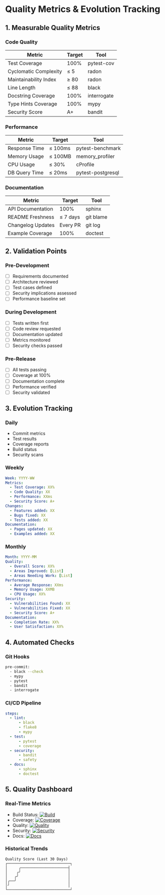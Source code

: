 # Quality Metrics & Evolution Tracking

## 1. Measurable Quality Metrics

### Code Quality
| Metric | Target | Tool |
|--------|--------|------|
| Test Coverage | 100% | pytest-cov |
| Cyclomatic Complexity | ≤ 5 | radon |
| Maintainability Index | ≥ 80 | radon |
| Line Length | ≤ 88 | black |
| Docstring Coverage | 100% | interrogate |
| Type Hints Coverage | 100% | mypy |
| Security Score | A+ | bandit |

### Performance
| Metric | Target | Tool |
|--------|--------|------|
| Response Time | ≤ 100ms | pytest-benchmark |
| Memory Usage | ≤ 100MB | memory_profiler |
| CPU Usage | ≤ 30% | cProfile |
| DB Query Time | ≤ 20ms | pytest-postgresql |

### Documentation
| Metric | Target | Tool |
|--------|--------|------|
| API Documentation | 100% | sphinx |
| README Freshness | ≤ 7 days | git blame |
| Changelog Updates | Every PR | git log |
| Example Coverage | 100% | doctest |

## 2. Validation Points

### Pre-Development
- [ ] Requirements documented
- [ ] Architecture reviewed
- [ ] Test cases defined
- [ ] Security implications assessed
- [ ] Performance baseline set

### During Development
- [ ] Tests written first
- [ ] Code review requested
- [ ] Documentation updated
- [ ] Metrics monitored
- [ ] Security checks passed

### Pre-Release
- [ ] All tests passing
- [ ] Coverage at 100%
- [ ] Documentation complete
- [ ] Performance verified
- [ ] Security validated

## 3. Evolution Tracking

### Daily
- Commit metrics
- Test results
- Coverage reports
- Build status
- Security scans

### Weekly
```yaml
Week: YYYY-WW
Metrics:
  - Test Coverage: XX%
  - Code Quality: XX
  - Performance: XXms
  - Security Score: A+
Changes:
  - Features added: XX
  - Bugs fixed: XX
  - Tests added: XX
Documentation:
  - Pages updated: XX
  - Examples added: XX
```

### Monthly
```yaml
Month: YYYY-MM
Quality:
  - Overall Score: XX%
  - Areas Improved: [List]
  - Areas Needing Work: [List]
Performance:
  - Average Response: XXms
  - Memory Usage: XXMB
  - CPU Usage: XX%
Security:
  - Vulnerabilities Found: XX
  - Vulnerabilities Fixed: XX
  - Security Score: A+
Documentation:
  - Completion Rate: XX%
  - User Satisfaction: XX%
```

## 4. Automated Checks

### Git Hooks
```bash
pre-commit:
  - black --check
  - mypy
  - pytest
  - bandit
  - interrogate
```

### CI/CD Pipeline
```yaml
steps:
  - lint:
      - black
      - flake8
      - mypy
  - test:
      - pytest
      - coverage
  - security:
      - bandit
      - safety
  - docs:
      - sphinx
      - doctest
```

## 5. Quality Dashboard

### Real-Time Metrics
- Build Status: [![Build](https://img.shields.io/badge/build-passing-brightgreen.svg)]()
- Coverage: [![Coverage](https://img.shields.io/badge/coverage-100%25-brightgreen.svg)]()
- Quality: [![Quality](https://img.shields.io/badge/quality-A%2B-brightgreen.svg)]()
- Security: [![Security](https://img.shields.io/badge/security-A%2B-brightgreen.svg)]()
- Docs: [![Docs](https://img.shields.io/badge/docs-100%25-brightgreen.svg)]()

### Historical Trends
```
Quality Score (Last 30 Days)
┌────────────────────────────┐
│     ╭─────────────────────┤
│    ╭╯                     │
│   ╭╯                      │
│╭──╯                       │
│╯                          │
└────────────────────────────┘
```
